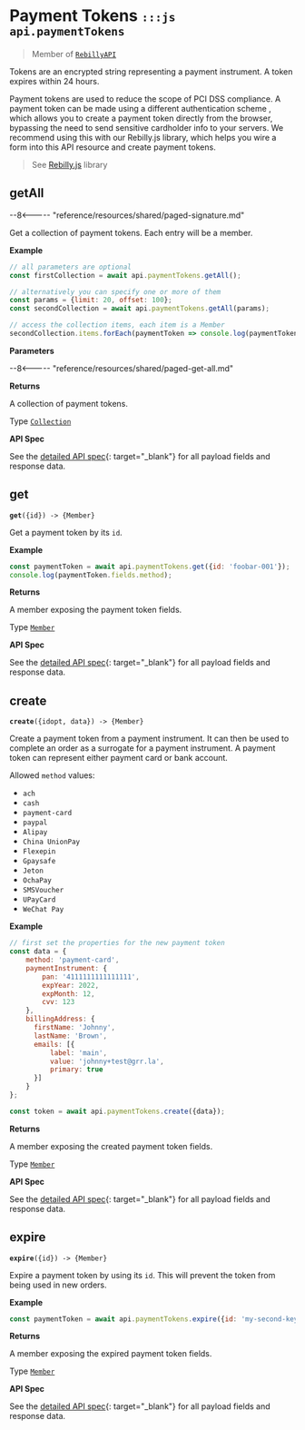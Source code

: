 # Payment Tokens <small>`:::js api.paymentTokens`</small>

> Member of [`RebillyAPI`][goto-rebillyapi]

Tokens are an encrypted string representing a payment instrument. A token expires within 24 hours.

Payment tokens are used to reduce the scope of PCI DSS compliance. A payment token can be made using a different authentication scheme , which allows you to create a payment token directly from the browser, bypassing the need to send sensitive cardholder info to your servers. We recommend using this with our Rebilly.js library, which helps you wire a form into this API resource and create payment tokens.

> See [Rebilly.js][goto-rebillyjs] library

## getAll

--8<----- "reference/resources/shared/paged-signature.md"

Get a collection of payment tokens. Each entry will be a member.


**Example**

```js
// all parameters are optional
const firstCollection = await api.paymentTokens.getAll();

// alternatively you can specify one or more of them
const params = {limit: 20, offset: 100}; 
const secondCollection = await api.paymentTokens.getAll(params);

// access the collection items, each item is a Member
secondCollection.items.forEach(paymentToken => console.log(paymentToken.fields.id));
```

**Parameters**


--8<----- "reference/resources/shared/paged-get-all.md"


**Returns**

A collection of payment tokens.

Type [`Collection`][goto-collection]


**API Spec**

See the [detailed API spec][1]{: target="_blank"} for all payload fields and response data.

## get
<div class="method"><code><strong>get</strong>({<span class="prop">id</span>}) -> <span class="return">{Member}</span></code></div>

Get a payment token by its `id`.


**Example**

```js
const paymentToken = await api.paymentTokens.get({id: 'foobar-001'});
console.log(paymentToken.fields.method);
```


**Returns**

A member exposing the payment token fields.

Type [`Member`][goto-member]


**API Spec**

See the [detailed API spec][2]{: target="_blank"} for all payload fields and response data.

## create
<div class="method"><code><strong>create</strong>({<span class="prop">id</span><span class="optional" title="optional">opt</span>, <span class="prop">data</span>}) -> <span class="return">{Member}</span></code></div>

Create a payment token from a payment instrument. It can then be used to complete an order as a surrogate for a payment instrument. A payment token can represent either payment card or bank account.

Allowed `method` values: 

- `ach`
- `cash`
- `payment-card`
- `paypal`
- `Alipay`
- `China UnionPay`
- `Flexepin`
- `Gpaysafe`
- `Jeton`
- `OchaPay`
- `SMSVoucher`
- `UPayCard`
- `WeChat Pay`

**Example**

```js
// first set the properties for the new payment token
const data = {
    method: 'payment-card',
    paymentInstrument: {
        pan: '4111111111111111',
        expYear: 2022,
        expMonth: 12,
        cvv: 123
    },
    billingAddress: {
      firstName: 'Johnny',
      lastName: 'Brown',
      emails: [{
          label: 'main',
          value: 'johnny+test@grr.la',
          primary: true
      }]  
    }
};

const token = await api.paymentTokens.create({data});
```


**Returns**

A member exposing the created payment token fields.

Type [`Member`][goto-member]


**API Spec**

See the [detailed API spec][3]{: target="_blank"} for all payload fields and response data.

## expire
<div class="method"><code><strong>expire</strong>({<span class="prop">id</span>}) -> <span class="return">{Member}</span></code></div>

Expire a payment token by using its `id`. This will prevent the token from being used in new orders. 

**Example**

```js
const paymentToken = await api.paymentTokens.expire({id: 'my-second-key'});
```


**Returns**

A member exposing the expired payment token fields.

Type [`Member`][goto-member]


**API Spec**

See the [detailed API spec][4]{: target="_blank"} for all payload fields and response data.


[goto-rebillyapi]: ../rebilly-api
[goto-collection]: ../types/collection
[goto-member]: ../types/member
[goto-rebillyjs]: https://help.rebilly.com/development/rebillyjs
[1]: https://rebilly.github.io/RebillyAPI/#tag/Payment-Tokens/paths/~1tokens/get
[2]: https://rebilly.github.io/RebillyAPI/#tag/Payment-Tokens/paths/~1tokens~1{token}/get
[3]: https://rebilly.github.io/RebillyAPI/#tag/Payment-Tokens/paths/~1tokens/post
[4]: https://rebilly.github.io/RebillyAPI/#tag/Payment-Tokens/paths/~1tokens~1{token}~1expiration/post
